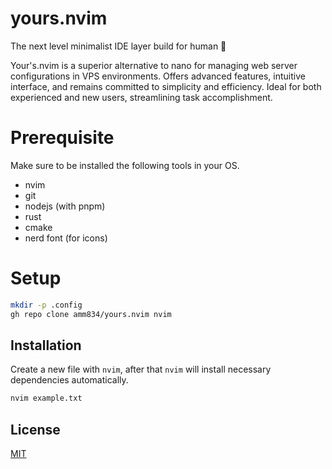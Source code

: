 # yours.nvim

The next level minimalist IDE layer build for human 👻

Your's.nvim is a superior alternative to nano for managing web server configurations in VPS environments. Offers advanced features, intuitive interface, and remains committed to simplicity and efficiency. Ideal for both experienced and new users, streamlining task accomplishment.

# Prerequisite

Make sure to be installed the following tools in your OS.

- nvim
- git
- nodejs (with pnpm)
- rust
- cmake
- nerd font (for icons)

# Setup

```bash
mkdir -p .config
gh repo clone amm834/yours.nvim nvim
```

## Installation

Create a new file with `nvim`, after that `nvim` will install necessary dependencies automatically.

```bash
nvim example.txt
```

## License

[MIT](./LICENSE)
